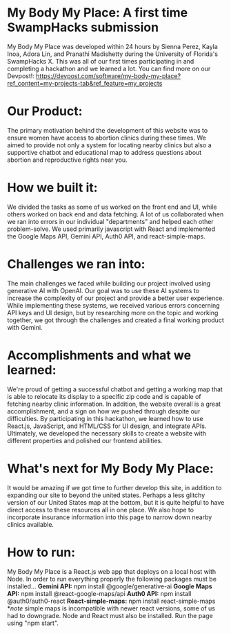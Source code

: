 # My Body My Place: A first time SwampHacks submission
My Body My Place was developed within 24 hours by Sienna Perez, Kayla Inoa, Adora Lin, and Pranathi Madishetty during the University of Florida's SwampHacks X. This was all of our first times participating in and completing a hackathon and we learned a lot. You can find more on our Devpost!: https://devpost.com/software/my-body-my-place?ref_content=my-projects-tab&ref_feature=my_projects

# Our Product: 
The primary motivation behind the development of this website was to ensure women have access to abortion clinics during these times. We aimed to provide not only a system for locating nearby clinics but also a supportive chatbot and educational map to address questions about abortion and reproductive rights near you.

# How we built it:
We divided the tasks as some of us worked on the front end and UI, while others worked on back end and data fetching. A lot of us collaborated when we ran into errors in our individual "departments" and helped each other problem-solve. We used primarily javascript with React and implemented the Google Maps API, Gemini API, Auth0 API, and react-simple-maps.

# Challenges we ran into: 
The main challenges we faced while building our project involved using generative AI with OpenAI. Our goal was to use these AI systems to increase the complexity of our project and provide a better user experience. While implementing these systems, we received various errors concerning API keys and UI design, but by researching more on the topic and working together, we got through the challenges and created a final working product with Gemini. 

# Accomplishments and what we learned:
We're proud of getting a successful chatbot and getting a working map that is able to relocate its display to a specific zip code and is capable of fetching nearby clinic information. In addition, the website overall is a great accomplishment, and a sign on how we pushed through despite our difficulties. By participating in this hackathon, we learned how to use React.js, JavaScript, and HTML/CSS for UI design, and integrate APIs. Ultimately, we developed the necessary skills to create a website with different properties and polished our frontend abilities. 

# What's next for My Body My Place: 
It would be amazing if we got time to further develop this site, in addition to expanding our site to beyond the united states. Perhaps a less glitchy version of our United States map at the bottom, but it is quite helpful to have direct access to these resources all in one place. We also hope to incorporate insurance information into this page to narrow down nearby clinics available.

# How to run: 
My Body My Place is a React.js web app that deploys on a local host with Node. In order to run everything properly the following packages must be installed...
**Gemini API:** npm install @google/generative-ai
**Google Maps API:** npm install @react-google-maps/api
**Auth0 API:** npm install @auth0/auth0-react
**React-simple-maps:** npm install react-simple-maps **note* simple maps is incompatible with newer react versions, some of us had to downgrade.
Node and React must also be installed. Run the page using "npm start".
